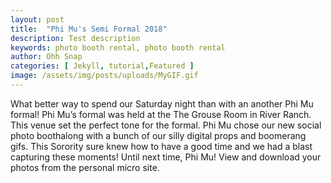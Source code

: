 ```yaml
---
layout: post
title:  "Phi Mu's Semi Formal 2018"
description: Test description
keywords: photo booth rental, photo booth rental
author: Ohh Snap
categories: [ Jekyll, tutorial,Featured ]
image: /assets/img/posts/uploads/MyGIF.gif
---
```

What better way to spend our Saturday night than with an another Phi Mu formal! Phi Mu’s formal was held at the The Grouse Room in River Ranch. This venue set the perfect tone for the formal. Phi Mu chose our new social photo boothalong with a bunch of our silly digital props and boomerang gifs. This Sorority sure knew how to have a good time and we had a blast capturing these moments! Until next time, Phi Mu! View and download your photos from the personal micro site. 

